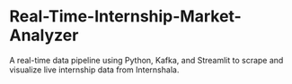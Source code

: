 # Real-Time-Internship-Market-Analyzer
A real-time data pipeline using Python, Kafka, and Streamlit to scrape and visualize live internship data from Internshala.
